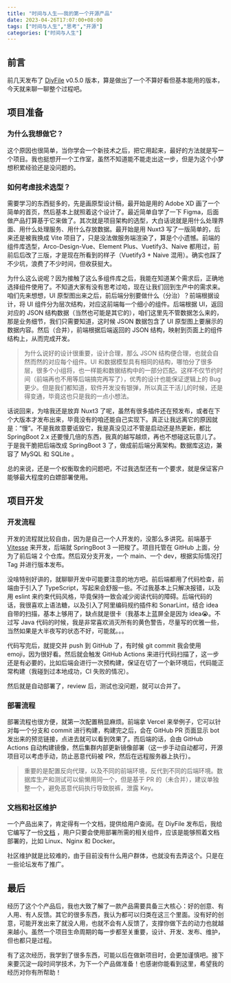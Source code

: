 ```yaml
---
title: "时间与人生——我的第一个开源产品"
date: 2023-04-26T17:07:00+08:00
tags: ["时间与人生","思考","开源"]
categories: ["时间与人生"]
---
```


## 前言

前几天发布了 [DiyFile](https://github.com/besscroft/diyfile) v0.5.0 版本，算是做出了一个不算好看但基本能用的版本，今天就来聊一聊整个过程吧。

## 项目准备

### 为什么我想做它？

这个原因也很简单，当你学会一个新技术之后，把它用起来，最好的方法就是写一个项目。我也挺想开一个工作室，虽然不知道能不能走出这一步，但是为这个小梦想积累经验还是没问题的。

### 如何考虑技术选型？

需要学习的东西挺多的，先是画原型设计稿，最开始是用的 Adobe XD 画了一个简单的首页，然后基本上就照着这个设计了。最近简单自学了一下 Figma，后面做产品打算基于它来做了。其次就是项目架构的选型，大白话说就是用什么处理界面、用什么处理服务、用什么存放数据。最开始是用 Nuxt3 写了一版简单的，后来还是被我换成 Vite 项目了，只是没法做服务端渲染了，算是个小遗憾。前端的组件库选型，Arco-Design-Vue、Element Plus、Vuetify3、Naive 都用过，前前后后改了三版，才是现在所看到的样子（Vuetify3 + Naive 混用）。确实也踩了不少坑，浪费了不少时间，但收获挺大。

为什么这么说呢？因为接触了这么多组件库之后，我能在知道某个需求后，正确地选择组件使用了。不知道大家有没有思考过哈，现在让我们回到生产中的需求来。咱们先来想想，UI 原型图出来之后，前后端分别要做什么（分治）？前端根据设计，将 UI 组件分为层次结构，对应这前端每一个细小的组件。后端根据 UI，返回对应的 JSON 结构数据（当然也可能是其它的），咱们这里先不管数据怎么来的，那是业务细节，我们只需要知道，这时候 JSON 数据包含了 UI 原型图上要展示的数据内容。然后（合并），前端根据后端返回的 JSON 结构，映射到页面上的组件结构上，从而完成开发。

> 为什么说好的设计很重要，设计合理，那么 JSON 结构便合理，也就会自然而然的对应每个组件。UI 和数据模型具有相同的结构，哪怕分了很多层，很多个小组将，也一样能和数据结构中的一部分匹配。这样不仅节约时间（前端再也不用等后端搞完再写了），优秀的设计也能保证逻辑上的 Bug 更少。但是我们都知道，软件开发没有银弹，所以真正干活儿的时候，还是得变通，毕竟这也只是我的一点小想法。

话说回来，为啥我还是放弃 Nuxt3 了呢，虽然有很多插件还在预发布，或者在下个大版本才发布出来，毕竟没有的咱还能自己实现下。真正让我远离它的原因就是：“慢”。不是我故意要诋毁它，我是真没见过不管是启动还是热更新，都比 SpringBoot 2.x 还要慢几倍的东西，我真的越写越烦，再也不想碰这玩意儿了。于是我干脆把后端改成 SpringBoot 3 了，做成前后端分离架构。数据库这边，兼容了 MySQL 和 SQLite 。

总的来说，还是一个权衡取舍的问题吧，不过我选型还有一个要求，就是保证客户能够最大程度的白嫖部署使用。

## 项目开发

### 开发流程

开发的流程就比较自由，因为是自己一个人开发的，没那么多讲究。前端基于 [Vitesse](https://github.com/antfu/vitesse) 来开发，后端就 SpringBoot 3 一把梭了。项目托管在 GitHub 上面，分为了前后端 2 个仓库。然后双分支开发，一个 main、一个 dev，根据实际情况打 Tag 并进行版本发布。

没啥特别好讲的，就聊聊开发中可能要注意的地方吧。前后端都用了代码检查，前端由于引入了 TypeScript，写起来会舒服一些。不过我基本上只解决报错，以及用 eslint 来约束代码风格，毕竟保持一致会减少阅读代码的障碍。后端代码的话，我很喜欢上语法糖，以及引入了阿里编码规约插件和 SonarLint，结合 idea 自带的扫描，基本上够用了，缺点就是很卡（我基本上蓝屏全是因为 idea😭。不过写 Java 代码的时候，我是非常喜欢消灭所有的黄色警告，尽量写的优雅一些，当然如果是大半夜写的状态不好，可能就。。。

代码写完后，就提交并 push 到 GitHub 了，有时候 git commit 我会使用 emoji，因为很好看。然后就会触发 GitHub Actions 来进行代码扫描了，这一步还是有必要的，比如后端会进行一次预构建，保证在切了一个新环境后，代码能正常构建（我碰到过本地成功，CI 失败的情况）。

然后就是自动部署了，review 后，测试也没问题，就可以合并了。

### 部署流程

部署流程也很方便，就第一次配置稍显麻烦。前端拿 Vercel 来举例子，它可以针对每一个分支和 commit 进行构建，构建完之后，会在 GitHub PR 页面显示 bot 发出来的预览链接，点进去就可以看到效果了。而后端的话，会由 GitHub Actions 自动构建镜像，然后集群内部更新镜像部署（这一步手动自动都可，开源项目可以考虑手动，防止恶意代码被 PR，然后在远程服务器上执行）。

> 重要的是配置反向代理，以及不同的前端环境，反代到不同的后端环境。数据库生产和测试可以偷懒用同一个，但是基于 PR 的（未合并），建议单独整一个，避免恶意代码执行导致脱裤，泄露 Key。

### 文档和社区维护

一个产品出来了，肯定得有一个文档，提供给用户查阅。在 DiyFile 发布后，我给它编写了一份[文档](https://doc.diyfile.besscroft.com/) ，用户只要会使用部署所需的相关组件，应该是能够照着文档部署的，比如 Linux、Nginx 和 Docker。

社区维护就是比较难的，由于目前没有什么用户群体，也就没有去弄这个。只是在一些论坛发布了推广。

## 最后

经历了这个个产品后，我也大致了解了一款产品需要具备三大核心：好的创意、有人用、有人反馈。其它的很多东西，我认为都可以归类在这三个里面。没有好的创意，可能开发出来了就没人用，也就不会有人反馈了，支撑你做下去的动力也就越来越小。虽然一个项目生命周期的每一步都至关重要，设计、开发、发布、维护，但也都只是过程。

有了这次经历，我学到了很多东西，可能以后在做新项目时，会更加谨慎吧。接下来要沉淀一段时间学技术，为下一个产品做准备！也感谢你能看到这里，希望我的经历对你有所帮助！